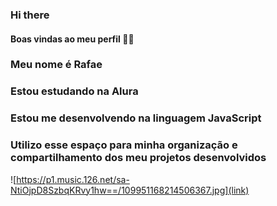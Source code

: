 ### Hi there
#### Boas vindas ao meu perfil 💙💙
### Meu nome é Rafae

### Estou estudando na Alura
### Estou me desenvolvendo na linguagem JavaScript
### Utilizo esse espaço para minha organização e compartilhamento dos meu projetos desenvolvidos

![https://p1.music.126.net/sa-NtiOjpD8SzbqKRvy1hw==/109951168214506367.jpg](link) 



